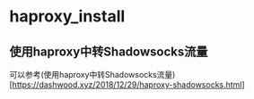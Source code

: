 # haproxy_install
## 使用haproxy中转Shadowsocks流量
可以参考(使用haproxy中转Shadowsocks流量)[https://dashwood.xyz/2018/12/29/haproxy-shadowsocks.html]